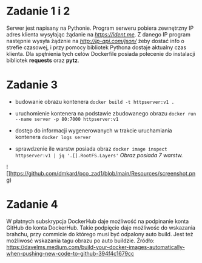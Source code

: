 # Zadanie 1 i 2
Serwer jest napisany na Pythonie. Program serweru pobiera zewnętrzny IP adres klienta wysyłając żądanie na *https://ident.me*. Z danego IP program następnie wysyła żądznie na *http://ip-api.com/json/* żeby dostać info o strefie czasowej, i przy pomocy bibliotek Pythona dostaje aktualny czas klienta. Dla spęłnienia tych celów Dockerfile posiada polecenie do instalacji bibliotek **requests** oraz **pytz**.

# Zadanie 3

- budowanie obrazu kontenera
`docker build -t httpserver:v1 .`

- uruchomienie kontenera na podstawie zbudowanego obrazu
`docker run --name server -p 80:7000 httpserver:v1`

- dostęp do informacji wygenerowanych w trakcie uruchamiania kontenera
`docker logs server`

- sprawdzenie ile warstw posiada obraz
`docker image inspect  httpserver:v1 | jq '.[].RootFS.Layers'`
*Obraz posiada 7 warstw.*

![]https://github.com/dmkard/pco_zad1/blob/main/Resources/screenshot.png)

# Zadanie 4
W płatnych subskrypcja DockerHub daje możliwość na podpinanie konta GitHub do konta DockerHub. Takie podpięcie daje możliwośc do wskazania brahchu, przy commicie do którego musi być odpalony auto build. Jest też możliwosć wskazania tagu obrazu po auto buildzie. Źródło: https://davelms.medium.com/build-your-docker-images-automatically-when-pushing-new-code-to-github-394f4c1679cc
